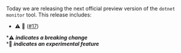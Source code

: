 Today we are releasing the next official preview version of the `dotnet monitor` tool. This release includes:

- ⚠️ 🔬  ([#17](https://github.com/schmittjoseph/dotnet-monitor/pull/17))

\*⚠️ **_indicates a breaking change_** \
\*🔬 **_indicates an experimental feature_**